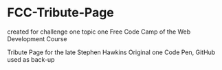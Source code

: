 
# FCC-Tribute-Page
created for challenge one topic one Free Code Camp of the Web Development Course

Tribute Page for the late Stephen Hawkins 
Original one Code Pen, GitHub used as back-up

